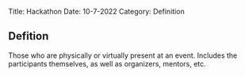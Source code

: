 Title: Hackathon
Date: 10-7-2022
Category: Definition
## Defition

Those who are physically or virtually present at an event. Includes the participants themselves, as well as organizers, mentors, etc.
